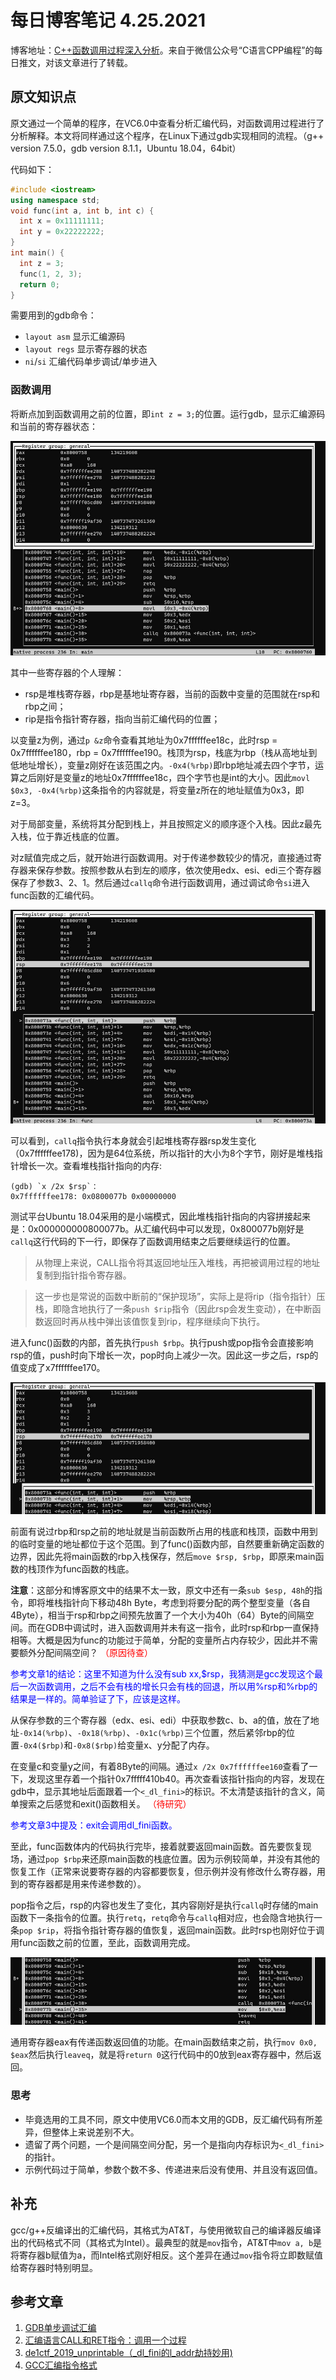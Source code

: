 # 每日博客笔记 4.25.2021

博客地址：[C++函数调用过程深入分析](https://blog.csdn.net/dongtingzhizi/article/details/6680050)。来自于微信公众号“C语言CPP编程”的每日推文，对该文章进行了转载。

## 原文知识点

原文通过一个简单的程序，在VC6.0中查看分析汇编代码，对函数调用过程进行了分析解释。本文将同样通过这个程序，在Linux下通过gdb实现相同的流程。（g++ version 7.5.0，gdb version 8.1.1，Ubuntu 18.04，64bit）

代码如下：
```cpp
#include <iostream>
using namespace std;
void func(int a, int b, int c) {
  int x = 0x11111111;
  int y = 0x22222222;
}
int main() {
  int z = 3;
  func(1, 2, 3);
  return 0;
}
```
需要用到的gdb命令：
- `layout asm` 显示汇编源码
- `layout regs` 显示寄存器的状态
- `ni`/`si` 汇编代码单步调试/单步进入

### 函数调用
将断点加到函数调用之前的位置，即`int z = 3;`的位置。运行gdb，显示汇编源码和当前的寄存器状态：

![GDB显示](01/gdb0.jpg)

其中一些寄存器的个人理解：
- rsp是堆栈寄存器，rbp是基地址寄存器，当前的函数中变量的范围就在rsp和rbp之间；
- rip是指令指针寄存器，指向当前汇编代码的位置；

以变量z为例，通过`p &z`命令查看其地址为0x7ffffffee18c，此时rsp = 0x7ffffffee180，rbp = 0x7ffffffee190。栈顶为rsp，栈底为rbp（栈从高地址到低地址增长），变量z刚好在该范围之内。`-0x4(%rbp)`即rbp地址减去四个字节，运算之后刚好是变量z的地址0x7ffffffee18c，四个字节也是int的大小。因此`movl $0x3, -0x4(%rbp)`这条指令的内容就是，将变量z所在的地址赋值为0x3，即z=3。

对于局部变量，系统将其分配到栈上，并且按照定义的顺序逐个入栈。因此z最先入栈，位于靠近栈底的位置。

对z赋值完成之后，就开始进行函数调用。对于传递参数较少的情况，直接通过寄存器来保存参数。按照参数从右到左的顺序，依次使用edx、esi、edi三个寄存器保存了参数3、2、1。然后通过`callq`命令进行函数调用，通过调试命令`si`进入func函数的汇编代码。

![GDB显示](01/gdb1.jpg)

可以看到，`callq`指令执行本身就会引起堆栈寄存器rsp发生变化（0x7ffffffee178)，因为是64位系统，所以指针的大小为8个字节，刚好是堆栈指针增长一次。查看堆栈指针指向的内存:
```shell
(gdb) `x /2x $rsp`：
0x7ffffffee178: 0x0800077b 0x00000000
```

测试平台Ubuntu 18.04采用的是小端模式，因此堆栈指针指向的内容拼接起来是：0x000000000800077b。从汇编代码中可以发现，0x800077b刚好是`callq`这行代码的下一行，即保存了函数调用结束之后要继续运行的位置。

> 从物理上来说，CALL指令将其返回地址压入堆栈，再把被调用过程的地址复制到指针指令寄存器。

> 这一步也是常说的函数中断前的“保护现场”，实际上是将rip（指令指针）压栈，即隐含地执行了一条`push $rip`指令（因此rsp会发生变动），在中断函数返回时再从栈中弹出该值恢复到rip，程序继续向下执行。

进入func()函数的内部，首先执行`push $rbp`。执行push或pop指令会直接影响rsp的值，push时向下增长一次，pop时向上减少一次。因此这一步之后，rsp的值变成了x7ffffffee170。

![GDB显示](01/gdb2.jpg)

前面有说过rbp和rsp之前的地址就是当前函数所占用的栈底和栈顶，函数中用到的临时变量的地址都位于这个范围。到了func()函数内部，自然要重新确定函数的边界，因此先将main函数的rbp入栈保存，然后`move $rsp, $rbp`，即原来main函数的栈顶作为func函数的栈底。

**注意**：这部分和博客原文中的结果不太一致，原文中还有一条`sub $esp, 48h`的指令，即将堆栈指针向下移动48h Byte，考虑到将要分配的两个整型变量（各自4Byte），相当于rsp和rbp之间预先放置了一个大小为40h（64）Byte的间隔空间。而在GDB中调试时，进入函数调用并未有这一指令，此时rsp和rbp一直保持相等。大概是因为func的功能过于简单，分配的变量所占内存较少，因此并不需要额外分配间隔空间？
<font color = red>（原因待查）</font>

<font color = blue>
参考文章1的结论：这里不知道为什么没有sub xx,$rsp，我猜测是gcc发现这个最后一次函数调用，之后不会有栈的增长只会有栈的回退，所以用%rsp和%rbp的结果是一样的。简单验证了下，应该是这样。
</font>

从保存参数的三个寄存器（edx、esi、edi）中获取参数c、b、a的值，放在了地址`-0x14(%rbp)`、`-0x18(%rbp)`、`-0x1c(%rbp)`三个位置，然后紧邻rbp的位置`-0x4($rbp)`和`-0x8($rbp)`给变量x、y分配了内存。

在变量c和变量y之间，有着8Byte的间隔。通过`x /2x 0x7ffffffee160`查看了一下，发现这里存着一个指针0x7fffff410b40。再次查看该指针指向的内容，发现在gdb中，显示其地址后面跟着一个`<_dl_fini>`的标识。不太清楚该指针的含义，简单搜索之后感觉和exit()函数相关。
<font color = red>（待研究）</font>

<font color = blue>
参考文章3中提及：exit会调用dl_fini函数。
</font>

至此，func函数体内的代码执行完毕，接着就要返回main函数。首先要恢复现场，通过`pop $rbp`来还原main函数的栈底位置。因为示例较简单，并没有其他的恢复工作（正常来说要寄存器的内容都要恢复，但示例并没有修改什么寄存器，用到的寄存器都是用来传递参数的）。

pop指令之后，rsp的内容也发生了变化，其内容刚好是执行`callq`时存储的main函数下一条指令的位置。执行`retq`，`retq`命令与`callq`相对应，也会隐含地执行一条`pop $rip`，将指令指针寄存器的值恢复，返回main函数。此时rsp也刚好位于调用func函数之前的位置，至此，函数调用完成。

![GDB显示](01/gdb3.jpg)

通用寄存器eax有传递函数返回值的功能。在main函数结束之前，执行`mov 0x0, $eax`然后执行`leaveq`，就是将`return 0`这行代码中的0放到eax寄存器中，然后返回。

### 思考
- 毕竟选用的工具不同，原文中使用VC6.0而本文用的GDB，反汇编代码有所差异，但整体上来说差别不大。
- 遗留了两个问题，一个是间隔空间分配，另一个是指向内存标识为`<_dl_fini>`的指针。
- 示例代码过于简单，参数个数不多、传递进来后没有使用、并且没有返回值。

## 补充
gcc/g++反编译出的汇编代码，其格式为AT&T，与使用微软自己的编译器反编译出的代码格式不同（其格式为Intel）。最典型的就是`mov`指令，AT&T中`mov a, b`是将寄存器b赋值为a，而Intel格式刚好相反。这个差异在通过`mov`指令将立即数赋值给寄存器时特别明显。

## 参考文章
1. [GDB单步调试汇编](https://www.cnblogs.com/zhangyachen/p/9227037.html)
2. [汇编语言CALL和RET指令：调用一个过程](http://c.biancheng.net/view/3537.html)
3. [de1ctf_2019_unprintable（_dl_fini的l_addr劫持妙用)](https://blog.csdn.net/seaaseesa/article/details/106695358)
4. [GCC汇编指令格式](https://blog.csdn.net/shun01/article/details/12372347)
